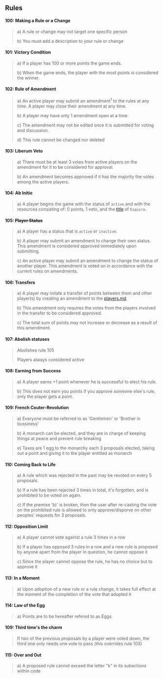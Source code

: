 ## Rules

#### 100: Making a Rule or a Change
>a) A rule or change may not target one specific person 
>
>b) You must add a description to your rule or change
>



#### 101: Victory Condition
> a) If a player has 100 or more points the game ends.
>
> b) When the game ends, the player with the most points is considered the winner.



#### 102: Rule of Amendment 
> a) An active player may submit an amendment<sup>1</sup> to the rules at any time. A player may close their amendment at any time.
>
> b) A player may have only 1 amendment open at a time.
>
> c) The amendment may not be edited once it is submitted for voting and discussion. 
>
> d) This rule cannot be changed nor deleted


#### 103: Liberum Veto
> a) There must be at least 3 votes from active players on the amendment for it to be considered for approval.
> 
> b) An amendment becomes approved if it has the majority the votes among the active players.



#### 104: Ab Initio
> a) A player begins the game with the status of `active` and with the resources consisting of: 0 points, 1 veto, and the [title](https://en.wikipedia.org/wiki/Royal_and_noble_ranks) of `Esquire`. 



#### 105: ~~Player Status~~
> a) A player has a status that is `active` or `inactive`. 
>
> b) A player may submit an amendment to change their own status. This amendment is considered approved immediately upon submitting.
>
> c) An active player may submit an amendment to change the status of another player. This amendment is voted on in accordance with the current rules on amendments.



#### 106: Transfers
> a) A player may initate a transfer of points between them and other player(s) by creating an amendment to the [players.md](player.md).
> 
> b) This amendment only requires the votes from the players involved in the transfer to be considered approved.
>
> c) The total sum of points may not increase or decrease as a result of this amendment.


#### 107: Abolish statuses
> Abolishes rule 105
>
> Players always considered active



#### 108: Earning from Success

> a) A player earns +1 point whenever he is successful to elect his rule.
>
> b) This does not earn you points if you approve someone else's rule, only the player gets a point.



#### 109: French Couter-Revolution 
> a) Everyone must be referred to as 'Gentlemen' or 'Brother in bussiness'
>
> b) A monarch can be elected, and they are in charge of keeping things at peace and prevent rule breaking
>
> e) Taxes are 1 egg to the monarchy each 3 proposals elected, taking out a point and giving it to the player entitled as monarch


#### 110: Coming Back to Life
> a) A rule which was rejected in the past may be revoted on every 5 proposals.
>
> b) If a rule has been rejected 3 times in total, it's forgotten, and is prohibited to be voted on again.
>
> c) If the premise 'b)' is broken, then the user after re-casting the vote on the prohibited rule is allowed to only approve/disporve on other peoples' requests for 3 proposals.


#### 112: Opposition Limit 
> a) A player cannot vote against a rule 3 times in a row
>
> b) If a player has opposed 3 rules in a row and a new rule is proposed by anyone apart from the player in question, he cannot oppose it
>
> c) Since the player cannot oppose the rule, he has no choice but to approve it


#### 113: In a Moment
> a) Upon adoption of a new rule or a rule change, it takes full effect at the moment of the completion of the vote that adopted it


#### 114: Law of the Egg
> a) Points are to be hereafter refered to as Eggs 


#### 109: Third time's the charm
> If two of the previous proposals by a player were voted down, the third one only needs one vote to pass (this overrides rule 103)


#### 115: Over and Out
> a) A proposed rule cannot exceed the letter "k" in its subections within code 
